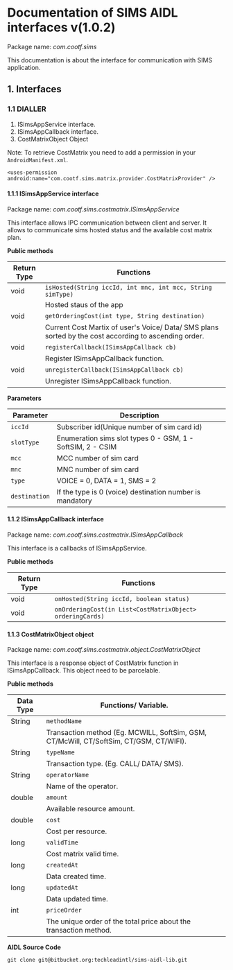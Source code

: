 # Documentation of SIMS AIDL interfaces v(1.0.2) #
Package name: _com.cootf.sims_

This documentation is about the interface for communication with SIMS application.  

## 1. Interfaces ##

### 1.1 DIALLER ###
1. ISimsAppService interface.
2. ISimsAppCallback interface.
3. CostMatrixObject Object

Note: To retrieve CostMatrix you need to add a permission in your ```AndroidManifest.xml```.

```<uses-permission android:name="com.cootf.sims.matrix.provider.CostMatrixProvider" />```

#### 1.1.1 ISimsAppService interface ####
Package name: _com.cootf.sims.costmatrix.ISimsAppService_

This interface allows IPC communication between client and server. It allows to communicate sims hosted status and the available cost matrix plan.

**Public methods**

| Return Type | Functions |
| --- | --- |
| void  | ```isHosted(String iccId, int mnc, int mcc, String simType)``` |
|| Hosted staus of the app |
| void  | ```getOrderingCost(int type, String destination)``` |
|| Current Cost Martix of user's Voice/ Data/ SMS plans sorted by the cost according to ascending order. |
| void  | ```registerCallback(ISimsAppCallback cb)``` |
|| Register ISimsAppCallback function. |
| void  | ```unregisterCallback(ISimsAppCallback cb)``` |
|| Unregister ISimsAppCallback function. |

**Parameters**

| Parameter | Description |
| --- | --- |
| ```iccId```  | Subscriber id(Unique number of sim card id) |
| ```slotType```  | Enumeration sims slot types 0 - GSM, 1 - SoftSIM, 2 - CSIM |
| ```mcc```  | MCC number of sim card |
| ```mnc```  | MNC number of sim card |
| ```type```  | VOICE = 0, DATA = 1, SMS = 2 |
| ```destination```  | If the type is 0 (voice) destination number is mandatory |

#### 1.1.2 ISimsAppCallback interface ####
Package name: _com.cootf.sims.costmatrix.ISimsAppCallback_

This interface is a callbacks of ISimsAppService.

**Public methods**

| Return Type | Functions |
| --- | --- |
| void  | ```onHosted(String iccId, boolean status)``` |
| void  | ```onOrderingCost(in List<CostMatrixObject> orderingCards)``` |

#### 1.1.3 CostMatrixObject object ####
Package name: _com.cootf.sims.costmatrix.object.CostMatrixObject_

This interface is a response object of CostMatrix function in ISimsAppCallback. This object need to be parcelable.

**Public methods**

| Data Type | Functions/ Variable. |
| --- | --- |
| String | ```methodName``` |
|| Transaction method (Eg. MCWILL, SoftSim, GSM, CT/McWill, CT/SoftSim, CT/GSM, CT/WIFI). |
| String | ```typeName``` |
|| Transaction type. (Eg. CALL/ DATA/ SMS). |
| String | ```operatorName``` |
|| Name of the operator. |
| double | ```amount``` |
|| Available resource amount. |
| double | ```cost``` |
|| Cost per resource. |
| long | ```validTime``` |
|| Cost matrix valid time. |
| long | ```createdAt``` |
|| Data created time. |
| long | ```updatedAt``` |
|| Data updated time. |
| int | ```priceOrder``` |
|| The unique order of the total price about the transaction method. |


**AIDL Source Code**

```git clone git@bitbucket.org:techleadintl/sims-aidl-lib.git```
